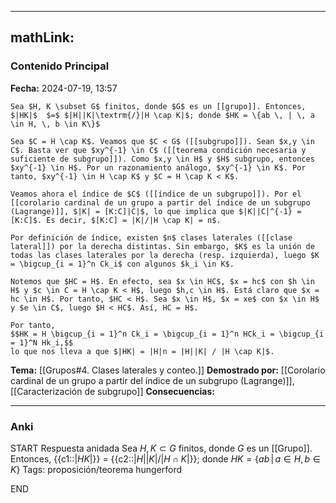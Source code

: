 
---
mathLink:
---
### Contenido Principal

**Fecha:** 2024-07-19, 13:57

```ad-theorem
Sea $H, K \subset G$ finitos, donde $G$ es un [[grupo]]. Entonces, $|HK|$  $=$ $|H||K|\textrm{/}|H \cap K|$; donde $HK = \{ab \, | \, a \in H, \, b \in K\}$
```

```ad-proof
Sea $C = H \cap K$. Veamos que $C < G$ ([[subgrupo]]). Sean $x,y \in C$. Basta ver que $xy^{-1} \in C$ ([[teorema condición necesaria y suficiente de subgrupo]]). Como $x,y \in H$ y $H$ subgrupo, entonces $xy^{-1} \in H$. Por un razonamiento análogo, $xy^{-1} \in K$. Por tanto, $xy^{-1} \in H \cap K$ y $C = H \cap K < K$.

Veamos ahora el índice de $C$ ([[índice de un subgrupo]]). Por el [[corolario cardinal de un grupo a partir del índice de un subgrupo (Lagrange)]], $|K| = [K:C]|C|$, lo que implica que $|K||C|^{-1} = [K:C]$. Es decir, $[K:C] = |K|/|H \cap K| = n$.

Por definición de índice, existen $n$ clases laterales ([[clase lateral]]) por la derecha distintas. Sin embargo, $K$ es la unión de todas las clases laterales por la derecha (resp. izquierda), luego $K = \bigcup_{i = 1}^n Ck_i$ con algunos $k_i \in K$.

Notemos que $HC = H$. En efecto, sea $x \in HC$, $x = hc$ con $h \in H$ y $c \in C = H \cap K < H$, luego $h,c \in H$. Está claro que $x = hc \in H$. Por tanto, $HC < H$. Sea $x \in H$, $x = xe$ con $x \in H$ y $e \in C$, luego $H < HC$. Así, HC = H$.

Por tanto,
$$HK = H \bigcup_{i = 1}^n Ck_i = \bigcup_{i = 1}^n HCk_i = \bigcup_{i = 1}^N Hk_i,$$
lo que nos lleva a que $|HK| = |H|n = |H||K| / |H \cap K|$.
```

**Tema:** [[Grupos#4. Clases laterales y conteo.]]
**Demostrado por:** [[Corolario cardinal de un grupo a partir del índice de un subgrupo (Lagrange)]], [[Caracterización de subgrupo]]
**Consecuencias:**

---
### Anki

START
Respuesta anidada
Sea $H, K \subset G$ finitos, donde $G$ es un [[Grupo]]. Entonces, {{c1::$|HK|$}}  $=$ {{c2::$|H||K|\textrm{/}|H \cap K|$}}; donde $HK = \{ab \, | \, a \in H, \, b \in K\}$
Tags: proposición/teorema hungerford
<!--ID: 1721893777179-->
END
